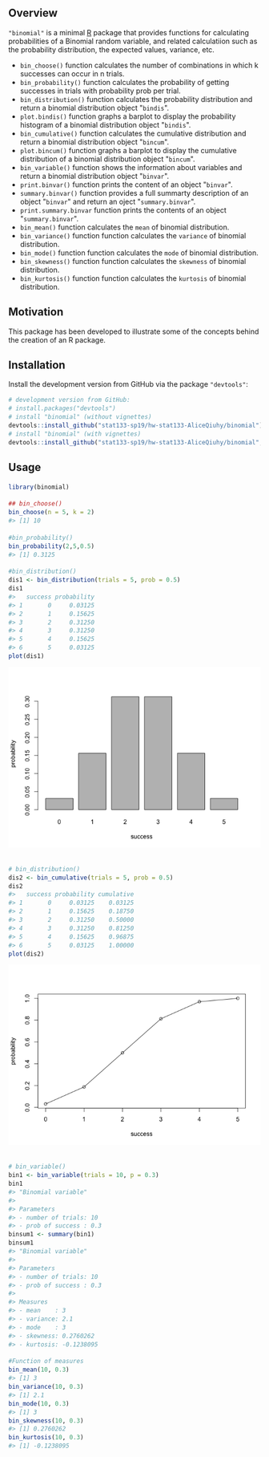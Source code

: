 
<!-- README.md is generated from README.Rmd. Please edit that file -->
Overview
--------

`"binomial"` is a minimal [R](http://www.r-project.org/) package that provides functions for calculating probabilities of a Binomial random variable, and related calculatiion such as the probability distribution, the expected values, variance, etc.

-   `bin_choose()` function calculates the number of combinations in which k successes can occur in n trials.
-   `bin_probability()` function calculates the probability of getting successes in trials with probability prob per trial.
-   `bin_distribution()` function calculates the probability distribution and return a binomial distribution object "`bindis`".
-   `plot.bindis()` function graphs a barplot to display the probability histogram of a binomial distribution object "`bindis`".
-   `bin_cumulative()` function calculates the cumulative distribution and return a binomial distribution object "`bincum`".
-   `plot.bincum()` function graphs a barplot to display the cumulative distribution of a binomial distribution object "`bincum`".
-   `bin_variable()` function shows the information about variables and return a binomial distribution object "`binvar`".
-   `print.binvar()` function prints the content of an object "`binvar`".
-   `summary.binvar()` function provides a full summarty description of an object "`binvar`" and return an oject "`summary.binvar`".
-   `print.summary.binvar` function prints the contents of an object "`summary.binvar`".
-   `bin_mean()` function calculates the `mean` of binomial distribution.
-   `bin_variance()` function function calculates the `variance` of binomial distribution.
-   `bin_mode()` function function calculates the `mode` of binomial distribution.
-   `bin_skewness()` function function calculates the `skewness` of binomial distribution.
-   `bin_kurtosis()` function function calculates the `kurtosis` of binomial distribution.

Motivation
----------

This package has been developed to illustrate some of the concepts behind the creation of an R package.

Installation
------------

Install the development version from GitHub via the package `"devtools"`:

``` r
# development version from GitHub:
# install.packages("devtools") 
# install "binomial" (without vignettes)
devtools::install_github("stat133-sp19/hw-stat133-AliceQiuhy/binomial")
# install "binomial" (with vignettes)
devtools::install_github("stat133-sp19/hw-stat133-AliceQiuhy/binomial", build_vignettes = TRUE)
```

Usage
-----

``` r
library(binomial)

## bin_choose()
bin_choose(n = 5, k = 2)
#> [1] 10

#bin_probability()
bin_probability(2,5,0.5)
#> [1] 0.3125

#bin_distribution()
dis1 <- bin_distribution(trials = 5, prob = 0.5)
dis1
#>   success probability
#> 1       0     0.03125
#> 2       1     0.15625
#> 3       2     0.31250
#> 4       3     0.31250
#> 5       4     0.15625
#> 6       5     0.03125
plot(dis1)
```

![](README-unnamed-chunk-2-1.png)

``` r

# bin_distribution()
dis2 <- bin_cumulative(trials = 5, prob = 0.5)
dis2
#>   success probability cumulative
#> 1       0     0.03125    0.03125
#> 2       1     0.15625    0.18750
#> 3       2     0.31250    0.50000
#> 4       3     0.31250    0.81250
#> 5       4     0.15625    0.96875
#> 6       5     0.03125    1.00000
plot(dis2)
```

![](README-unnamed-chunk-2-2.png)

``` r

# bin_variable()
bin1 <- bin_variable(trials = 10, p = 0.3)
bin1
#> "Binomial variable"
#> 
#> Parameters
#> - number of trials: 10 
#> - prob of success : 0.3
binsum1 <- summary(bin1)
binsum1
#> "Binomial variable"
#> 
#> Parameters
#> - number of trials: 10 
#> - prob of success : 0.3 
#> 
#> Measures
#> - mean    : 3 
#> - variance: 2.1 
#> - mode    : 3 
#> - skewness: 0.2760262 
#> - kurtosis: -0.1238095

#Function of measures
bin_mean(10, 0.3)
#> [1] 3
bin_variance(10, 0.3)
#> [1] 2.1
bin_mode(10, 0.3)
#> [1] 3
bin_skewness(10, 0.3)
#> [1] 0.2760262
bin_kurtosis(10, 0.3)
#> [1] -0.1238095
```

